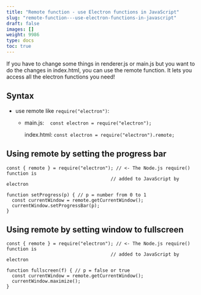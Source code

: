 ```yaml
---
title: "Remote function - use Electron functions in JavaScript"
slug: "remote-function---use-electron-functions-in-javascript"
draft: false
images: []
weight: 9986
type: docs
toc: true
---
```


If you have to change some things in renderer.js or main.js but you want to do the changes in index.html, you can use the remote function. It lets you access all the electron functions you need!

## Syntax
 - use remote like `require("electron")`:
   - main.js:&nbsp;&nbsp;&nbsp;&nbsp;`const electron = require("electron");`

     index.html: `const electron = require("electron").remote;`

## Using remote by setting the progress bar
<!-- language: lang-js -->

    const { remote } = require("electron"); // <- The Node.js require() function is
                                          // added to JavaScript by electron
    
    function setProgress(p) { // p = number from 0 to 1
      const currentWindow = remote.getCurrentWindow();
      currentWindow.setProgressBar(p);
    }

## Using remote by setting window to fullscreen
<!-- language: lang-js -->

    const { remote } = require("electron"); // <- The Node.js require() function is
                                          // added to JavaScript by electron
    
    function fullscreen(f) { // p = false or true
      const currentWindow = remote.getCurrentWindow();
      currentWindow.maximize();
    }

